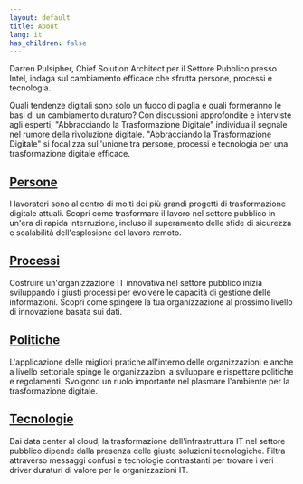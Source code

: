 ```yaml
---
layout: default
title: About
lang: it
has_children: false
---
```


Darren Pulsipher, Chief Solution Architect per il Settore Pubblico presso Intel, indaga sul cambiamento efficace che sfrutta persone, processi e tecnologia.

Quali tendenze digitali sono solo un fuoco di paglia e quali formeranno le basi di un cambiamento duraturo? Con discussioni approfondite e interviste agli esperti, "Abbracciando la Trasformazione Digitale" individua il segnale nel rumore della rivoluzione digitale. "Abbracciando la Trasformazione Digitale" si focalizza sull'unione tra persone, processi e tecnologia per una trasformazione digitale efficace.

## [Persone](/tags/people)

I lavoratori sono al centro di molti dei più grandi progetti di trasformazione digitale attuali. Scopri come trasformare il lavoro nel settore pubblico in un'era di rapida interruzione, incluso il superamento delle sfide di sicurezza e scalabilità dell'esplosione del lavoro remoto.

## [Processi](/tags/process)

Costruire un'organizzazione IT innovativa nel settore pubblico inizia sviluppando i giusti processi per evolvere le capacità di gestione delle informazioni. Scopri come spingere la tua organizzazione al prossimo livello di innovazione basata sui dati.

## [Politiche](/tags/policy)

L'applicazione delle migliori pratiche all'interno delle organizzazioni e anche a livello settoriale spinge le organizzazioni a sviluppare e rispettare politiche e regolamenti. Svolgono un ruolo importante nel plasmare l'ambiente per la trasformazione digitale.

## [Tecnologie](/tags/technology)

Dai data center al cloud, la trasformazione dell'infrastruttura IT nel settore pubblico dipende dalla presenza delle giuste soluzioni tecnologiche. Filtra attraverso messaggi confusi e tecnologie contrastanti per trovare i veri driver duraturi di valore per le organizzazioni IT.
